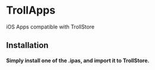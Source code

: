 # TrollApps
iOS Apps compatible with TrollStore


## Installation
#### Simply install one of the .ipas, and import it to TrollStore.
